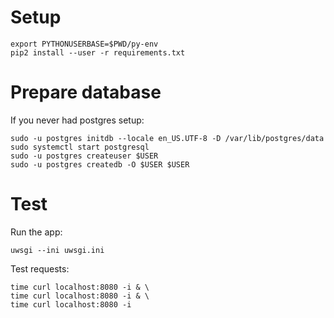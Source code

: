 Setup
=====

    export PYTHONUSERBASE=$PWD/py-env
    pip2 install --user -r requirements.txt

Prepare database
================

If you never had postgres setup:

    sudo -u postgres initdb --locale en_US.UTF-8 -D /var/lib/postgres/data
    sudo systemctl start postgresql
    sudo -u postgres createuser $USER
    sudo -u postgres createdb -O $USER $USER

Test
====

Run the app:

    uwsgi --ini uwsgi.ini

Test requests:

    time curl localhost:8080 -i & \
    time curl localhost:8080 -i & \
    time curl localhost:8080 -i

